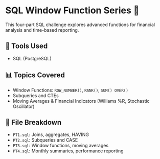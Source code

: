 # SQL Window Function Series 🧮

This four-part SQL challenge explores advanced functions for financial analysis and time-based reporting.

## 🔧 Tools Used
- SQL (PostgreSQL)

## 📊 Topics Covered
- Window Functions: `ROW_NUMBER()`, `RANK()`, `SUM() OVER()`
- Subqueries and CTEs
- Moving Averages & Financial Indicators (Williams %R, Stochastic Oscillator)

## 🧩 File Breakdown
- `PT1.sql`: Joins, aggregates, HAVING
- `PT2.sql`: Subqueries and CASE
- `PT3.sql`: Window functions, moving averages
- `PT4.sql`: Monthly summaries, performance reporting
